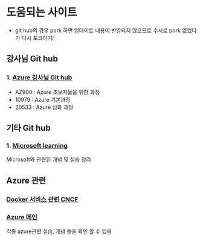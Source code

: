 # 도움되는 사이트

* git hub의 경우 pork 하면 업데이트 내용이 반영되지 않으므로 수시로 pork 없앴다가 다시 포크하기!

  

## 강사님 Git hub

### 1. [Azure 강사님 Git hub](https://github.com/kite01)

* AZ900 : Azure 초보자들을 위한 과정
* 10979 : Azure 기본과정
* 20533 : Azure 심화 과정



## 기타 Git hub

### 1. [Microsoft learning](https://github.com/microsoftlearning)

Microsoft와 관련된 개념 및 실습 정리



## Azure 관련

### [Docker 서비스 관련 CNCF](https://l.cncf.io)

### [Azure 메인](https://azure.microsoft.com/ko-kr/)

각종 azure관련 실습, 개념 등을 확인 할 수 있음